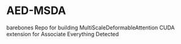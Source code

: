 # AED-MSDA
barebones Repo for building MultiScaleDeformableAttention CUDA extension for Associate Everything Detected
